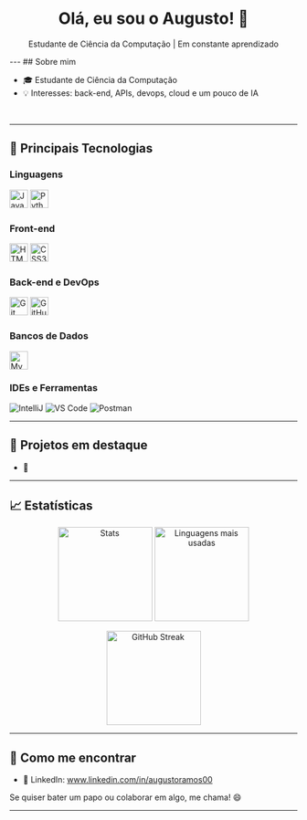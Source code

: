 

<h1 align="center">Olá, eu sou o Augusto! 👋</h1>
<p align="center">
  Estudante de Ciência da Computação | Em constante aprendizado
</p>
---
## Sobre mim

- 🎓 Estudante de Ciência da Computação
- 💡 Interesses: back-end, APIs, devops, cloud e um pouco de IA

<br clear="right"/>

---

## 🚀 Principais Tecnologias

### Linguagens
<p>
  <img src="https://cdn.jsdelivr.net/gh/devicons/devicon/icons/java/java-original.svg" height="32" alt="Java"/>
  <img src="https://cdn.jsdelivr.net/gh/devicons/devicon/icons/python/python-original.svg" height="32" alt="Python"/>
</p>

### Front-end
<p>
  <img src="https://cdn.jsdelivr.net/gh/devicons/devicon/icons/html5/html5-original.svg" height="32" alt="HTML5"/>
  <img src="https://cdn.jsdelivr.net/gh/devicons/devicon/icons/css3/css3-original.svg" height="32" alt="CSS3"/>
</p>

### Back-end e DevOps
<p>
  <img src="https://cdn.jsdelivr.net/gh/devicons/devicon/icons/git/git-original.svg" height="32" alt="Git"/>
  <img src="https://cdn.jsdelivr.net/gh/devicons/devicon/icons/github/github-original.svg" height="32" alt="GitHub"/>
</p>

### Bancos de Dados
<p>
  <img src="https://cdn.jsdelivr.net/gh/devicons/devicon/icons/mysql/mysql-original.svg" height="32" alt="MySQL"/>
</p>

### IDEs e Ferramentas
<p>
  <img src="https://img.shields.io/badge/IntelliJ-333333?style=flat&logo=intellij-idea&logoColor=white" alt="IntelliJ"/>
  <img src="https://img.shields.io/badge/VS%20Code-333333?style=flat&logo=visual-studio-code&logoColor=007ACC" alt="VS Code"/>
  <img src="https://img.shields.io/badge/Postman-333333?style=flat&logo=postman&logoColor=FF6C37" alt="Postman"/>
</p>

---

## 🧩 Projetos em destaque

- 🔗
---

## 📈 Estatísticas

<p align="center">
  <img height="165" src="https://github-readme-stats.vercel.app/api?username=augustoramos000&show_icons=true&theme=default&hide_border=true&count_private=true" alt="Stats" />
  <img height="165" src="https://github-readme-stats.vercel.app/api/top-langs/?username=augustoramos000&layout=compact&langs_count=8&theme=default&hide_border=true" alt="Linguagens mais usadas" />
</p>

<p align="center">
  <img height="165" src="https://streak-stats.demolab.com?user=GITHUB_USERNAME&theme=default&hide_border=true" alt="GitHub Streak" />
</p>



---

## 💬 Como me encontrar

- 💼 LinkedIn: www.linkedin.com/in/augustoramos00

Se quiser bater um papo ou colaborar em algo, me chama! 😄

---

